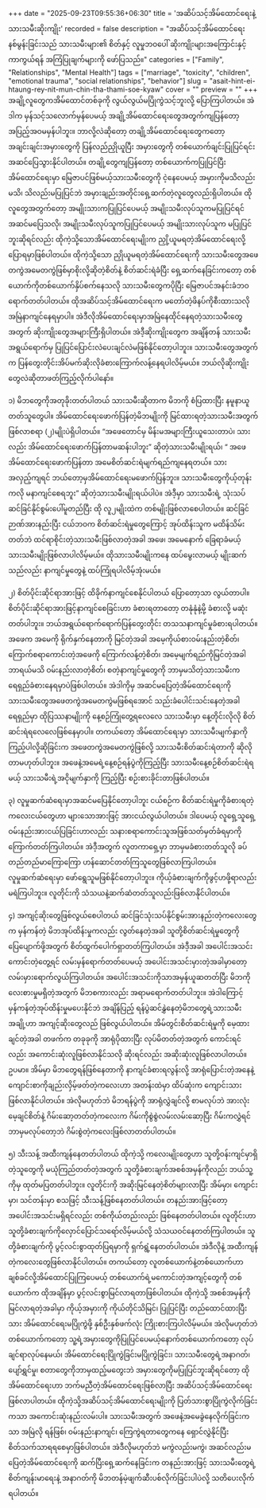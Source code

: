 +++
date = "2025-09-23T09:55:36+06:30"
title = 'အဆိပ်သင့်အိမ်ထောင်ရေးနဲ့ သားသမီးဆိုးကျိုး'
recorded = false
description = "အဆိပ်သင့်အိမ်ထောင်ရေးနစ်မွန်းခြင်းသည် သားသမီးများ၏ စိတ်နှင့် လူမှုဘဝပေါ် ဆိုးကျိုးများအကြောင်းနှင့် ကာကွယ်ရန် အကြံပြုချက်များကို ဖော်ပြသည်။"
categories = ["Family", "Relationships", "Mental Health"]
tags = ["marriage", "toxicity", "children", "emotional trauma", "social relationships", "behavior"]
slug = "asait-hint-ei-htaung-rey-nit-mun-chin-tha-thami-soe-kyaw"
cover = ""
preview = ""
+++
အချို့လူတွေကအိမ်ထောင်တစ်ခုကို လွယ်လွယ်မပြိုကွဲသင့်ဘူးလို့ ပြောကြပါတယ်။ အဲဒါက မှန်သင့်သလောက်မှန်ပေမယ့် အချို့အိမ်ထောင်ရေးတွေအတွက်ကျပြန်တော့ အပြည့်အဝမမှန်ပါဘူး။ ဘာလို့လဲဆိုတော့ တချို့အိမ်ထောင်ရေးတွေကတော့ အချင်းချင်းအမှားတွေကို ပြန်လည်ညှိုယူပြီး အမှားတွေကို တစ်ယောက်ချင်းပြုပြင်ရင်း အဆင်ပြေသွားနိုင်ပါတယ်။ တချို့တွေကျပြန်တော့ တစ်ယောက်ကပြုပြင်ပြီး အိမ်ထောင်ရေးမှာ မြေဇာပင်ဖြစ်မယ့်သားသမီးတွေကို ငဲ့နေပေမယ့် အမှားကိုမသိလည်းမသိ၊ သိလည်းမပြုပြင်ဘဲ အမှားချည်းအတိုင်းရှေ့ဆက်တဲ့လူတွေလည်းရှိပါတယ်။
ထိုလူတွေအတွက်တော့ အမျိုးသားကပြုပြင်ပေမယ့် အမျိုးသမီးလုပ်သူကမပြုပြင်ရင် အဆင်မပြေသလို၊ အမျိုးသမီးလုပ်သူကပြုပြင်ပေမယ့် အမျိုးသားလုပ်သူက မပြုပြင်ဘူးဆိုရင်လည်း ထိုကဲ့သို့သောအိမ်ထောင်ရေးမျိုးက ညှို့ယူမရတဲ့အိမ်ထောင်ရေးလို့ပြောရမှာဖြစ်ပါတယ်။ ထိုကဲ့သို့သော ညှိုယူမရတဲ့အိမ်ထောင်ရေးကို သားသမီးတွေအဖေတကွဲအမေတကွဲဖြစ်မှာစိုးလို့ဆိုတဲ့စိတ်နဲ့ စိတ်ဆင်းရဲခံပြီး
ရှေ့ဆက်နေခြင်းကတော့ တစ်ယောက်ကိုတစ်ယောက်နှိပ်စက်နေသလို သားသမီးတွေကပိုပြီး မြေဇာပင်အနင်းခံဘဝရောက်တတ်ပါတယ်။ ထိုအဆိပ်သင့်အိမ်ထောင်ရေးက မတော်တဲ့ဖိနပ်ကိုစီးထားသလို အမြဲနာကျင်နေရမှာပါ။ အဲဒီလိုအိမ်ထောင်ရေးမှာအမြဲနေထိုင်နေရတဲ့သားသမီးတွေအတွက် ဆိုးကျိုးတွေအများကြီးရှိပါတယ်။ အဲဒီ့ဆိုးကျိုးတွေက အချိန်တန် သားသမီးအရွယ်ရောက်မှ ပြုပြင်ပြောင်းလဲပေးချင်လဲမဖြစ်နိုင်တော့ပါဘူး။ သားသမီးတွေအတွက်က ပြန်တွေးတိုင်းအိပ်မက်ဆိုးလိုခံစားကြောက်လန့်နေရပါလိမ့်မယ်။ ဘယ်လိုဆိုးကျိုးတွေလဲဆိုတာဖတ်ကြည့်လိုက်ပါနော်။

၁) မိဘတွေကိုအတုခိုးတတ်ပါတယ်
သားသမီးဆိုတာက မိဘကို စံပြထားပြီး နမူနာယူတတ်သူတွေပါ။ အိမ်ထောင်ရေးဖောက်ပြန်တဲ့မိဘမျိုးကို မြင်ထားရတဲ့သားသမီးအတွက် ဖြစ်လာစရာ (၂)မျိုးပဲရှိပါတယ်။ “အဖေတောင်မှ မိန်းမအများကြီးယူသေးတာပဲ၊ သားလည်း အိမ်ထောင်ရေးဖောက်ပြန်တာမဆန်းပါဘူး” ဆိုတဲ့သားသမီးမျိုးရယ်၊ “ အဖေအိမ်ထောင်ရေးဖောက်ပြန်တာ အမေစိတ်ဆင်းရဲမျက်ရည်ကျနေရတယ်။ သားအလှည့်ကျရင် ဘယ်တော့မှအိမ်ထောင်ရေးမဖောက်ပြန်ဘူး။ သားသမီးတွေကိုယ့်တုန်းကလို မနာကျင်စေရဘူး” ဆိုတဲ့သားသမီးမျိုးရယ်ပါပဲ။ အဲဒီ့မှာ သားသမီးရဲ့ သုံးသပ်ဆင်ခြင်နိုင်စွမ်းပေါ်မူတည်ပြီး ထို လူ၂မျိုးထဲက တစ်မျိုးဖြစ်လာစေပါတယ်။ ဆင်ခြင်ဉာဏ်အားနည်းပြီး ငယ်ဘဝက စိတ်ဆင်းရဲမှုတွေကြောင့် အုပ်ထိန်းသူက မထိန်သိမ်းတတ်ဘဲ ထင်ရာစိုင်းတဲ့သားသမီးဖြစ်လာတဲ့အခါ အဖေ၊ အမေနောက် ခြေရာခံမယ့်သားသမီးမျိုးဖြစ်လာပါလိမ့်မယ်။ ထိုသားသမီးမျိုးကနေ ထပ်မွေးလာမယ့် မျိုးဆက်သည်လည်း နာကျင်မှုတွေနဲ့ ထပ်ကြုံရပါလိမ့်အုံးမယ်။

၂) စိတ်ပိုင်းဆိုင်ရာအားဖြင့် ထိခိုက်နာကျင်စေနိုင်ပါတယ်
ပြောတော့သာ လွယ်တာပါ။ စိတ်ပိုင်းဆိုင်ရာအားဖြင့်နာကျင်စေခြင်းဟာ ခံစားရတာတော့ တနုံနုံနဲ့မို့ ခံစားလို့ မဆုံးတတ်ပါဘူး။ ဘယ်အရွယ်ရောက်ရောက်ပြန်တွေးတိုင်း တသသနာကျင်မှုခံစားရပါတယ်။ အဖေက အမေကို ရိုက်နှက်နေတာကို မြင်တဲ့အခါ အမေ့ကိုယ်စားဝမ်းနည်းတဲ့စိတ်၊ ကြောက်စရာကောင်းတဲ့အဖေကို ကြောက်လန့်တဲ့စိတ်၊ အမေ့မျက်ရည်ကိုမြင်တဲ့အခါ ဘာရယ်မသိ ဝမ်းနည်းလာတဲ့စိတ်၊ စတဲ့နာကျင်မှုတွေကို ဘာမှမသိတဲ့သားသမီးက ရေရှည်ခံစားနေရမှာပဲဖြစ်ပါတယ်။ အဲဒါကိုမှ အဆင်မပြေတဲ့အိမ်ထောင်ရေးကို သားသမီးတွေအဖေတကွဲအမေတကွဲမဖြစ်ရအောင် သည်းခံပေါင်းသင်းနေတဲ့အခါ ရေရှည်မှာ ထိုပြဿနာမျိုးကို နေ့စဉ်ကြုံတွေ့ရလေလေ သားသမီးမှာ နေ့တိုင်းလိုလို စိတ်ဆင်းရဲရလေလေဖြစ်နေမှာပါ။ တကယ်တော့ အိမ်ထောင်ရေးမှာ သားသမီးမျက်နှာကို ကြည့်ပါလို့ဆိုခြင်းက အဖေတကွဲအမေတကွဲဖြစ်လို့ သားသမီးစိတ်ဆင်းရဲတာကို ဆိုလိုတာမဟုတ်ပါဘူး။ အဖေနဲ့အမေရဲ့နေ့စဉ်ရန်ပွဲကိုကြည့်ပြီး သားသမီးနေ့စဉ်စိတ်ဆင်းရဲရမယ့် သားသမီးရဲ့အငိုမျက်နှာကို ကြည့်ပြီး စဉ်းစားခိုင်းတာဖြစ်ပါတယ်။

၃) လူမှုဆက်ဆံရေးမှာအဆင်မပြေနိုင်တော့ပါဘူး
ငယ်စဉ်က စိတ်ဆင်းရဲမှုကိုခံစားရတဲ့ကလေးငယ်တွေဟာ များသောအားဖြင့် အားငယ်လွယ်ပါတယ်။ ဒါပေမယ့် လူရှေ့သူရှေ့ ဝမ်းနည်းအားငယ်ပြခြင်းဟာလည်း သနားစရာကောင်းသူအဖြစ်သတ်မှတ်ခံရမှာကို ကြောက်တတ်ကြပါတယ်။ အဲဒီ့အတွက် လူတကာရှေ့မှာ ဘာမှမခံစားတတ်သူလို ခပ်တည်တည်မာကြောကြော ဟန်ဆောင်တတ်ကြသူတွေဖြစ်လာကြပါတယ်။ လူမှုဆက်ဆံရေးမှာ ဖော်ရွေသူမဖြစ်နိုင်တော့ပါဘူး။ ကိုယ့်ခံစားချက်ကိုဖွင့်ဟဖို့ရာလည်း မရဲကြပါဘူး။ လူတိုင်းကို သံသယနဲ့ဆက်ဆံတတ်သူလည်းဖြစ်လာနိုင်ပါတယ်။

၄) အကျင့်ဆိုးတွေဖြစ်လွယ်စေပါတယ်
ဆင်ခြင်သုံးသပ်နိုင်စွမ်းအားနည်းတဲ့ကလေးတွေက မှန်ကန်တဲ့ မိဘအုပ်ထိန်းမှုကလည်း လွတ်နေတဲ့အခါ သူတို့စိတ်ဆင်းရဲမှုတွေကို ပြေပျောက်ဖို့အတွက် စိတ်ထွက်ပေါက်ရှာတတ်ကြပါတယ်။ အဲဒီ့အခါ အပေါင်းအသင်းကောင်းတဲ့တွေ့ရင် လမ်းမှန်ရောက်တတ်ပေမယ့် အပေါင်းအသင်းမှားတဲ့အခါမှာတော့ လမ်းမှားရောက်လွယ်ကြပါတယ်။ အပေါင်းအသင်းကိုသာအမှန်ယူဆတတ်ပြီး မိဘကိုလေးစားမှုမရှိတဲ့အတွက် မိဘစကားလည်း အရာမရောက်တတ်ပါဘူး။ အဲဒါကြောင့် မှန်ကန်တဲ့အုပ်ထိန်းမှုမပေးနိုင်ဘဲ အချိန်ပြည့် ရန်ပွဲဆင်နွှဲနေတဲ့မိဘတွေရဲ့သားသမီးအချို့ဟာ အကျင့်ဆိုးတွေလည် ဖြစ်လွယ်ပါတယ်။ အိမ်တွင်းစိတ်ဆင်းရဲမှုကို မေ့ထားချင်တဲ့အခါ တဖက်က တခုခုကို အာရုံပိုထားပြီး လုပ်မိတတ်တဲ့အတွက် ကောင်းရင်လည်း အကောင်းဆုံးလူဖြစ်လာနိုင်သလို ဆိုးရင်လည်း အဆိုးဆုံးလူဖြစ်လာပါတယ်။ ဥပမာ။ အိမ်မှာ မိဘတွေရန်ဖြစ်နေတာကို နာကျင်ခံစားရလွန်းလို့ အာရုံပြောင်းတဲ့အနေနဲ့ ကျောင်းစာကိုချည်းလှိမ့်ဖတ်တဲ့ကလေးဟာ အတန်းထဲမှာ ထိပ်ဆုံးက ကျောင်းသားဖြစ်လာနိုင်ပါတယ်။ အဲလိုမဟုတ်ဘဲ မိဘရန်ပွဲကို အာရုံလွှဲချင်လို့ စာမလုပ်ဘဲ အားလုံးမေ့ချင်စိတ်နဲ့ ဂိမ်းဆော့တတ်တဲ့ကလေးက ဂိမ်းကိုစွဲစွဲလမ်းလမ်းဆော့ပြီး ဂိမ်းကလွှဲရင်ဘာမှမလုပ်တော့ဘဲ ဂိမ်းစွဲတဲ့ကလေးဖြစ်လာတတ်ပါတယ်။

၅) သီးသန့် အထီးကျန်နေတတ်ပါတယ်
ထိုကဲ့သို့ ကလေးမျိုးတွေဟာ သူတို့ဝန်းကျင်မှာရှိတဲ့သူတွေကို မယုံကြည်တတ်တဲ့အတွက် သူတို့ခံစားချက်အစစ်အမှန်ကိုလည်း ဘယ်သူ့ကိုမှ ထုတ်မပြတတ်ပါဘူး။ လူတိုင်းကို အဆိုးမြင်နေတဲ့စိတ်များလာပြီး အိမ်မှာ၊ ကျောင်းမှာ၊ သင်တန်းမှာ စသဖြင့် သီးသန့်ဖြစ်နေတတ်ပါတယ်။ တနည်းအားဖြင့်တော့ အပေါင်းအသင်းမရှိရင်လည်း တစ်ကိုယ်တည်းလည်း ဖြစ်နေတတ်ပါတယ်။ လူတိုင်းဟာ သူတို့ခံစားချက်ကိုလှောင်ပြောင်သရော်လိမ့်မယ်လို့ သံသယဝင်နေတတ်ကြပါတယ်။ သူတို့ခံစားချက်ကို ပွင့်လင်းစွာထုတ်ပြရမှာကို ရှက်ရွံ့နေတတ်ပါတယ်။ အဲဒီလိုနဲ့ အထီးကျန်တဲ့ကလေးတွေဖြစ်လာနိုင်ပါတယ်။
တကယ်တော့ လူတစ်ယောက်နဲ့တစ်ယောက်ဟာ ချစ်ခင်လို့အိမ်ထောင်ပြုကြပေမယ့် တစ်ယောက်ရဲ့မကောင်းတဲ့အကျင့်တွေကို တစ်ယောက်က ထိုအချိန်မှာ ပွင့်လင်းစွာမြင်လာရတာဖြစ်ပါတယ်။ ထိုကဲ့သို့ အစစ်အမှန်ကိုမြင်လာရတဲ့အခါမှာ ကိုယ့်အမှားကို ကိုယ်တိုင်သိမြင်၊ ပြုပြင်ပြီး တည်ထောင်ထားပြီးသား အိမ်ထောင်ရေးမပြိုကွဲဖို့ နှစ်ဦးနှစ်ဖက်လုံး ကြိုးစားကြပါလိမ့်မယ်။ အဲလိုမဟုတ်ဘဲ တစ်ယောက်ကတော့ သူ့ရဲ့အမှားတွေကိုပြုပြင်ပေမယ့်နောက်တစ်ယောက်ကတော့ လုပ်ချင်ရာလုပ်နေမယ်၊ အိမ်ထောင်ရေးပြိုကွဲခြင်းမပြိုကွဲခြင်း၊ သားသမီးတွေရဲ့အနာဂတ်၊ ပျော်ရွှင်မှု၊ စတာတွေကိုဘာမှထည့်မတွေးဘဲ အမှားတွေကိုမပြုပြင်ဘူးဆိုရင်တော့ ထိုအိမ်ထောင်ရေးဟာ ဘက်မညီတဲ့အိမ်ထောင်ရေးဖြစ်လာပြီး အဆိပ်သင့်အိမ်ထောင်ရေးဖြစ်လာပါတယ်။ ထိုကဲ့သို့အဆိပ်သင့်အိမ်ထောင်ရေးမျိုးကို ပြတ်သားစွာပြိုကွဲလိုက်ခြင်းကသာ အကောင်းဆုံးနည်းလမ်းပါ။ သားသမီးအတွက် အဖေနဲ့အမေခွဲနေလိုက်ခြင်းကသာ အမြဲလို ရန်ဖြစ်၊ ဝမ်းနည်းနာကျင်၊ ကြေကွဲရတာတွေကနေ ရှောင်လွှဲနိုင်ပြီး စိတ်သက်သာရရစေမှာဖြစ်ပါတယ်။ အဲဒီလိုမဟုတ်ဘဲ မကွဲလည်းမကွဲ၊ အဆင်လည်းမပြေတဲ့အိမ်ထောင်ရေးကို ဆက်ပြီးရှေ့ဆက်နေခြင်းက တနည်းအားဖြင့် သားသမီးတွေရဲ့စိတ်ကျန်းမာရေးနဲ့ အနာဂတ်ကို မိဘတန်မဲ့ဖျက်ဆီးပစ်လိုက်ခြင်းပါပဲလို့ သတိပေးလိုက်ရပါတယ်။ 